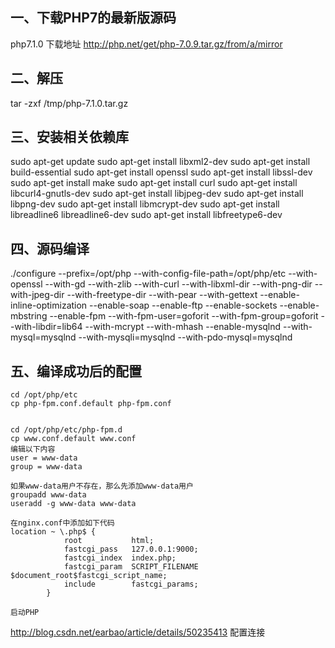 ## 一、下载PHP7的最新版源码
php7.1.0  下载地址 http://php.net/get/php-7.0.9.tar.gz/from/a/mirror

## 二、解压

tar -zxf /tmp/php-7.1.0.tar.gz

## 三、安装相关依赖库
sudo apt-get update
sudo apt-get install libxml2-dev
sudo apt-get install build-essential
sudo apt-get install openssl 
sudo apt-get install libssl-dev 
sudo apt-get install make
sudo apt-get install curl
sudo apt-get install libcurl4-gnutls-dev
sudo apt-get install libjpeg-dev
sudo apt-get install libpng-dev
sudo apt-get install libmcrypt-dev
sudo apt-get install libreadline6 libreadline6-dev
sudo apt-get install libfreetype6-dev


## 四、源码编译
./configure --prefix=/opt/php --with-config-file-path=/opt/php/etc --with-openssl --with-gd --with-zlib --with-curl --with-libxml-dir --with-png-dir --with-jpeg-dir --with-freetype-dir --with-pear --with-gettext --enable-inline-optimization --enable-soap --enable-ftp --enable-sockets --enable-mbstring --enable-fpm --with-fpm-user=goforit --with-fpm-group=goforit --with-libdir=lib64 --with-mcrypt --with-mhash --enable-mysqlnd --with-mysql=mysqlnd --with-mysqli=mysqlnd --with-pdo-mysql=mysqlnd


## 五、编译成功后的配置
```
cd /opt/php/etc  
cp php-fpm.conf.default php-fpm.conf


cd /opt/php/etc/php-fpm.d
cp www.conf.default www.conf
编辑以下内容
user = www-data
group = www-data

如果www-data用户不存在，那么先添加www-data用户  
groupadd www-data  
useradd -g www-data www-data  

在nginx.conf中添加如下代码
location ~ \.php$ {
            root           html;
            fastcgi_pass   127.0.0.1:9000;
            fastcgi_index  index.php;
            fastcgi_param  SCRIPT_FILENAME  $document_root$fastcgi_script_name;
            include        fastcgi_params;
        }

启动PHP
```



http://blog.csdn.net/earbao/article/details/50235413    配置连接
